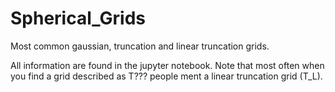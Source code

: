 # Spherical_Grids
Most common gaussian, truncation and linear truncation grids.

All information are found in the jupyter notebook.
Note that most often when you find a grid described as T??? people ment a linear truncation grid (T_L).
